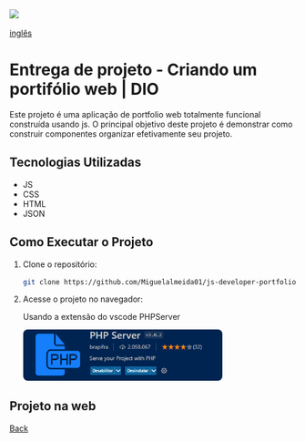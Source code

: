  <img src="assets/img/dio.svg" style="width:135px;"/>

<a href="Readme.md">inglês</a>

# Entrega de projeto - Criando um portifólio web | DIO

Este projeto é uma aplicação de portfolio web totalmente funcional construída usando js. O principal objetivo deste projeto é demonstrar como construir componentes organizar efetivamente seu projeto.

## Tecnologias Utilizadas

- JS
- CSS   
- HTML
- JSON

## Como Executar o Projeto

1. Clone o repositório:

   ```bash
   git clone https://github.com/Miguelalmeida01/js-developer-portfolio.git
   ```

2. Acesse o projeto no navegador:
   
   Usando a extensão do vscode PHPServer

   <img src="data/imgs/Captura_php.png" style="width:350px;border-radius: 8px;"/>

## Projeto na web

 
 [Back](https://github.com/Miguelalmeida01/js-developer-portfolio/blob/main/Readme-pt.md#entrega-de-projeto---criando-um-portif%C3%B3lio-web--dio)